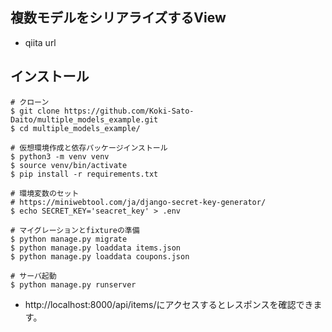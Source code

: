 ## 複数モデルをシリアライズするView
- qiita url

## インストール
```
# クローン
$ git clone https://github.com/Koki-Sato-Daito/multiple_models_example.git
$ cd multiple_models_example/

# 仮想環境作成と依存パッケージインストール
$ python3 -m venv venv
$ source venv/bin/activate
$ pip install -r requirements.txt

# 環境変数のセット
# https://miniwebtool.com/ja/django-secret-key-generator/
$ echo SECRET_KEY='seacret_key' > .env

# マイグレーションとfixtureの準備
$ python manage.py migrate
$ python manage.py loaddata items.json
$ python manage.py loaddata coupons.json

# サーバ起動
$ python manage.py runserver
```
- http://localhost:8000/api/items/にアクセスするとレスポンスを確認できます。
